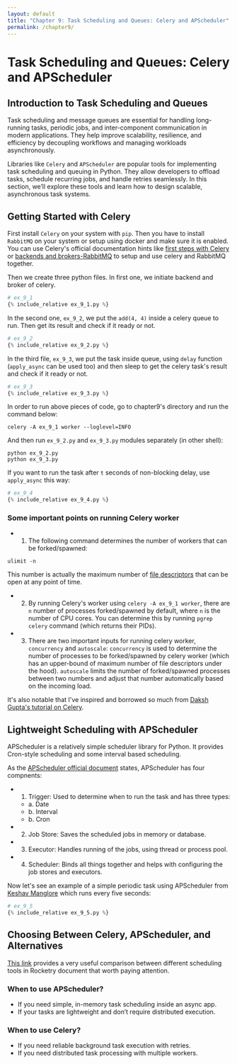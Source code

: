 ```yaml
---
layout: default
title: "Chapter 9: Task Scheduling and Queues: Celery and APScheduler"
permalink: /chapter9/
---
```


# Task Scheduling and Queues: Celery and APScheduler
## Introduction to Task Scheduling and Queues

Task scheduling and message queues are essential for handling long-running tasks,
periodic jobs, and inter-component communication in modern applications.
They help improve scalability, resilience, and efficiency
by decoupling workflows and managing workloads asynchronously.

Libraries like `Celery` and `APScheduler` are popular tools for implementing task scheduling and queuing in Python.
They allow developers to offload tasks, schedule recurring jobs, and handle retries seamlessly.
In this section, we’ll explore these tools and learn how to design scalable, asynchronous task systems.

## Getting Started with Celery

First install `Celery` on your system with `pip`.
Then you have to install `RabbitMQ` on your system or setup using docker and make sure it is enabled.
You can use Celery's official documentation hints like
[first steps with Celery](https://docs.celeryq.dev/en/latest/getting-started/first-steps-with-celery.html#rabbitmq)
or [backends and brokers-RabbitMQ](https://docs.celeryq.dev/en/latest/getting-started/backends-and-brokers/rabbitmq.html)
to setup and use celery and RabbitMQ together.

Then we create three python files.
In first one, we initiate backend and broker of celery.
```python
# ex_9_1
{% include_relative ex_9_1.py %}
```

In the second one, `ex_9_2`, we put the `add(4, 4)` inside a celery queue to run.
Then get its result and check if it ready or not.

```python
# ex_9_2
{% include_relative ex_9_2.py %}
```

In the third file, `ex_9_3`, we put the task inside queue, using `delay` function
(`apply_async` can be used too)
and then sleep to get the celery task's result and check if it ready or not.
```python
# ex_9_3
{% include_relative ex_9_3.py %}
```

In order to run above pieces of code, go to chapter9's directory
and run the command below:
```shell
celery -A ex_9_1 worker --loglevel=INFO
```

And then run `ex_9_2.py` and `ex_9_3.py` modules separately (in other shell):
```shell
python ex_9_2.py
python ex_9_3.py
```

If you want to run the task after `t` seconds of non-blocking delay, use `apply_async` this way:
```python
# ex_9_4
{% include_relative ex_9_4.py %}
```

### **Some important points on running Celery worker**
 - 1. The following command determines the number of workers that can be forked/spawned:
 ```shell
 ulimit -n
 ```
 This number is actually the maximum number of
 [file descriptors](https://stackoverflow.com/questions/5256599/what-are-file-descriptors-explained-in-simple-terms)
 that can be open at any point of time.

 - 2. By running Celery's worker using `celery -A ex_9_1 worker`,
 there are `n` number of processes forked/spawned by default, where `n` is the number of CPU cores.
 You can determine this by running `pgrep celery` command (which returns their PIDs).

 - 3. There are two important inputs for running celery worker, `concurrency` and `autoscale`:
 `concurrency` is used to determine the number of processes to be forked/spawned by celery worker
 (which has an upper-bound of maximum number of file descriptors under the hood).
 `autoscale` limits the number of forked/spawned processes between two numbers
 and adjust that number automatically based on the incoming load.

It's also notable that I've inspired and borrowed so much from
[Daksh Gupta's tutorial on Celery](https://www.youtube.com/watch?v=v-Snbz3WmJU).

## Lightweight Scheduling with APScheduler
APScheduler is a relatively simple scheduler library for Python.
It provides Cron-style scheduling and some interval based scheduling.

As the [APScheduler official document](https://apscheduler.readthedocs.io/en/3.x/) states,
APScheduler has four compnents:
 - 1. Trigger: Used to determine when to run the task and has three types:
    - a. Date
    - b. Interval
    - b. Cron
 - 2. Job Store: Saves the scheduled jobs in memory or database.
 - 3. Executor: Handles running of the jobs, using thread or process pool.
 - 4. Scheduler: Binds all things together and helps with configuring the job stores and executors.

Now let's see an example of a simple periodic task using APScheduler from
[Keshav Manglore](https://medium.com/@keshavmanglore/advanced-python-scheduler-scheduling-tasks-with-ap-scheduler-in-python-8c7998a4f116)
which runs every five seconds:
```python
# ex_9_5
{% include_relative ex_9_5.py %}
```

## Choosing Between Celery, APScheduler, and Alternatives

[This link](https://rocketry.readthedocs.io/en/stable/rocketry_vs_alternatives.html) provides a very
useful comparison between different scheduling tools in Rocketry document that worth paying attention.

### When to use APScheduler?
 - If you need simple, in-memory task scheduling inside an async app.
 - If your tasks are lightweight and don’t require distributed execution.

### When to use Celery?
 - If you need reliable background task execution with retries.
 - If you need distributed task processing with multiple workers.
